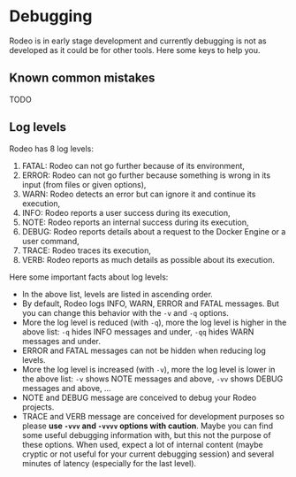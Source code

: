 # Debugging

Rodeo is in early stage development and currently debugging is not as developed as it could be for other tools. Here some keys to help you.

## Known common mistakes

TODO

## Log levels

Rodeo has 8 log levels:
1. FATAL: Rodeo can not go further because of its environment,
2. ERROR: Rodeo can not go further because something is wrong in its input (from files or given options),
3. WARN: Rodeo detects an error but can ignore it and continue its execution,
4. INFO: Rodeo reports a user success during its execution,
5. NOTE: Rodeo reports an internal success during its execution,
6. DEBUG: Rodeo reports details about a request to the Docker Engine or a user command,
7. TRACE: Rodeo traces its execution,
8. VERB: Rodeo reports as much details as possible about its execution.

Here some important facts about log levels:
- In the above list, levels are listed in ascending order.
- By default, Rodeo logs INFO, WARN, ERROR and FATAL messages. But you can change this behavior with the `-v` and `-q` options.
- More the log level is reduced (with `-q`), more the log level is higher in the above list: `-q` hides INFO messages and under, `-qq` hides WARN messages and under.
- ERROR and FATAL messages can not be hidden when reducing log levels.
- More the log level is increased (with `-v`), more the log level is lower in the above list: `-v` shows NOTE messages and above, `-vv` shows DEBUG messages and above, ...
- NOTE and DEBUG message are conceived to debug your Rodeo projects.
- TRACE and VERB message are conceived for development purposes so please **use `-vvv` and `-vvvv` options with caution**. Maybe you can find some useful debugging information with, but this not the purpose of these options. When used, expect a lot of internal content (maybe cryptic or not useful for your current debugging session) and several minutes of latency (especially for the last level).
